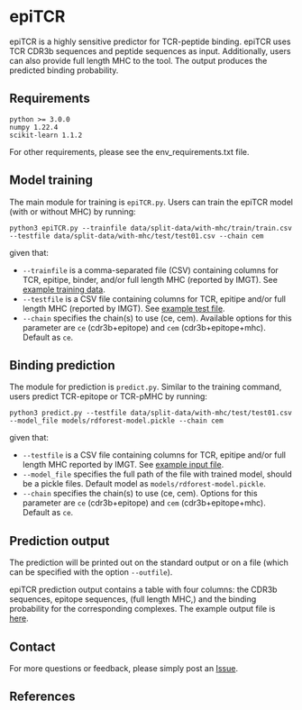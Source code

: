 # epiTCR
epiTCR is a highly sensitive predictor for TCR-peptide binding. epiTCR uses TCR CDR3b sequences and peptide sequences as input. Additionally, users can also provide full length MHC to the tool. The output produces the predicted binding probability. 


## Requirements
```text
python >= 3.0.0
numpy 1.22.4
scikit-learn 1.1.2
```
For other requirements, please see the env_requirements.txt file.

## Model training
The main module for training is `epiTCR.py`. Users can train the epiTCR model (with or without MHC) by running:

```commandline
python3 epiTCR.py --trainfile data/split-data/with-mhc/train/train.csv --testfile data/split-data/with-mhc/test/test01.csv --chain cem
```

given that:
- `--trainfile` is a comma-separated file (CSV) containing columns for TCR, epitipe, binder, and/or full length MHC (reported by IMGT). See [example training data](data/split-data/with-mhc/train/train.csv).
- `--testfile` is a CSV file containing columns for TCR, epitipe and/or full length MHC (reported by IMGT). See [example test file](data/split-data/with-mhc/test/test01.csv).
- `--chain` specifies the chain(s) to use (ce, cem). Available options for this parameter are `ce` (cdr3b+epitope) and `cem` (cdr3b+epitope+mhc). Default as `ce`.

## Binding prediction

The module for prediction is `predict.py`. Similar to the training command, users predict TCR-epitope or TCR-pMHC by running:

```commandline
python3 predict.py --testfile data/split-data/with-mhc/test/test01.csv --model_file models/rdforest-model.pickle --chain cem
```

given that:
- `--testfile` is a CSV file containing columns for TCR, epitipe and/or full length MHC reported by IMGT. See [example input file](data/split-data/with-mhc/test/test01.csv).
- `--model_file` specifies the full path of the file with trained model, should be a pickle files. Default model as `models/rdforest-model.pickle`.
- `--chain` specifies the chain(s) to use (ce, cem). Options for this parameter are `ce` (cdr3b+epitope) and `cem` (cdr3b+epitope+mhc). Default as `ce`.

## Prediction output  

The prediction will be printed out on the standard output or on a file (which can be specified with the option `--outfile`).

epiTCR prediction output contains a table with four columns: the CDR3b sequences, epitope sequences, (full length MHC,) and the binding probability for the corresponding complexes. The example output file is [here](test/output/output_prediction.csv).

## Contact

For more questions or feedback, please simply post an [Issue](https://github.com/ddiem-ri-4D/epiTCR/issues/new). 

## References

